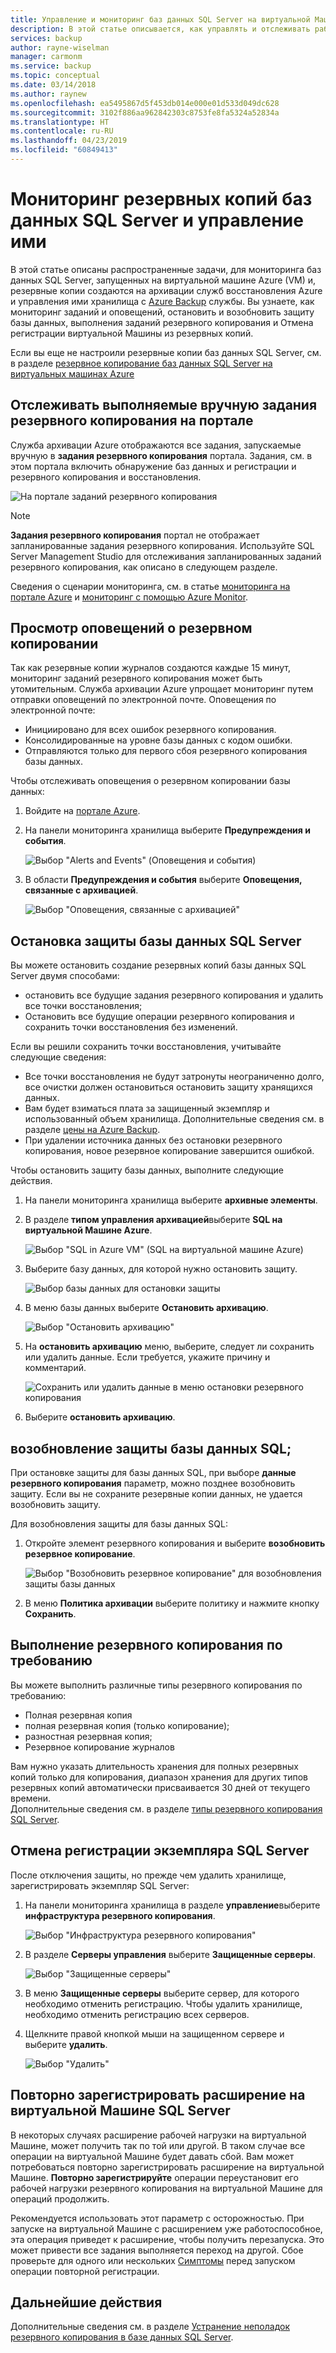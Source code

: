 ```yaml
---
title: Управление и мониторинг баз данных SQL Server на виртуальной Машине Azure, подвергаемого резервному копированию службой Azure Backup | Документация Майкрософт
description: В этой статье описывается, как управлять и отслеживать работу баз данных SQL Server, работающих под управлением на виртуальной Машине Azure.
services: backup
author: rayne-wiselman
manager: carmonm
ms.service: backup
ms.topic: conceptual
ms.date: 03/14/2018
ms.author: raynew
ms.openlocfilehash: ea5495867d5f453db014e000e01d533d049dc628
ms.sourcegitcommit: 3102f886aa962842303c8753fe8fa5324a52834a
ms.translationtype: HT
ms.contentlocale: ru-RU
ms.lasthandoff: 04/23/2019
ms.locfileid: "60849413"
---
```

# <a name="manage-and-monitor-backed-up-sql-server-databases"></a>Мониторинг резервных копий баз данных SQL Server и управление ими

В этой статье описаны распространенные задачи, для мониторинга баз данных SQL Server, запущенных на виртуальной машине Azure (VM) и, резервные копии создаются на архивации служб восстановления Azure и управления ими хранилища с [Azure Backup](backup-overview.md) службы. Вы узнаете, как мониторинг заданий и оповещений, остановить и возобновить защиту базы данных, выполнения заданий резервного копирования и Отмена регистрации виртуальной Машины из резервных копий.

Если вы еще не настроили резервные копии баз данных SQL Server, см. в разделе [резервное копирование баз данных SQL Server на виртуальных машинах Azure](backup-azure-sql-database.md)

## <a name="monitor-manual-backup-jobs-in-the-portal"></a>Отслеживать выполняемые вручную задания резервного копирования на портале

Служба архивации Azure отображаются все задания, запускаемые вручную в **задания резервного копирования** портала. Задания, см. в этом портала включить обнаружение баз данных и регистрации и резервного копирования и восстановления.

![На портале заданий резервного копирования](./media/backup-azure-sql-database/jobs-list.png)

> [!NOTE]
> **Задания резервного копирования** портал не отображает запланированные задания резервного копирования. Используйте SQL Server Management Studio для отслеживания запланированных заданий резервного копирования, как описано в следующем разделе.
>

Сведения о сценарии мониторинга, см. в статье [мониторинга на портале Azure](backup-azure-monitoring-built-in-monitor.md) и [мониторинг с помощью Azure Monitor](backup-azure-monitoring-use-azuremonitor.md).  


## <a name="view-backup-alerts"></a>Просмотр оповещений о резервном копировании

Так как резервные копии журналов создаются каждые 15 минут, мониторинг заданий резервного копирования может быть утомительным. Служба архивации Azure упрощает мониторинг путем отправки оповещений по электронной почте. Оповещения по электронной почте:

- Инициировано для всех ошибок резервного копирования.
- Консолидированные на уровне базы данных с кодом ошибки.
- Отправляются только для первого сбоя резервного копирования базы данных.

Чтобы отслеживать оповещения о резервном копировании базы данных:

1. Войдите на [портале Azure](https://portal.azure.com).

2. На панели мониторинга хранилища выберите **Предупреждения и события**.

   ![Выбор "Alerts and Events" (Оповещения и события)](./media/backup-azure-sql-database/vault-menu-alerts-events.png)

3. В области **Предупреждения и события** выберите **Оповещения, связанные с архивацией**.

   ![Выбор "Оповещения, связанные с архивацией"](./media/backup-azure-sql-database/backup-alerts-dashboard.png)

## <a name="stop-protection-for-a-sql-server-database"></a>Остановка защиты базы данных SQL Server

Вы можете остановить создание резервных копий базы данных SQL Server двумя способами:

* остановить все будущие задания резервного копирования и удалить все точки восстановления;
* Остановить все будущие операции резервного копирования и сохранить точки восстановления без изменений.

Если вы решили сохранить точки восстановления, учитывайте следующие сведения:

* Все точки восстановления не будут затронуты неограниченно долго, все очистки должен остановиться остановить защиту хранящихся данных.
* Вам будет взиматься плата за защищенный экземпляр и использованный объем хранилища. Дополнительные сведения см. в разделе [цены на Azure Backup](https://azure.microsoft.com/pricing/details/backup/).
* При удалении источника данных без остановки резервного копирования, новое резервное копирование завершится ошибкой.

Чтобы остановить защиту базы данных, выполните следующие действия.

1. На панели мониторинга хранилища выберите **архивные элементы**.

2. В разделе **типом управления архивацией**выберите **SQL на виртуальной Машине Azure**.

    ![Выбор "SQL in Azure VM" (SQL на виртуальной машине Azure)](./media/backup-azure-sql-database/sql-restore-backup-items.png)

3. Выберите базу данных, для которой нужно остановить защиту.

    ![Выбор базы данных для остановки защиты](./media/backup-azure-sql-database/sql-restore-sql-in-vm.png)

4. В меню базы данных выберите **Остановить архивацию**.

    ![Выбор "Остановить архивацию"](./media/backup-azure-sql-database/stop-db-button.png)


5. На **остановить архивацию** меню, выберите, следует ли сохранить или удалить данные. Если требуется, укажите причину и комментарий.

    ![Сохранить или удалить данные в меню остановки резервного копирования](./media/backup-azure-sql-database/stop-backup-button.png)

6. Выберите **остановить архивацию**.


## <a name="resume-protection-for-a-sql-database"></a>возобновление защиты базы данных SQL;

При остановке защиты для базы данных SQL, при выборе **данные резервного копирования** параметр, можно позднее возобновить защиту. Если вы не сохраните резервные копии данных, не удается возобновить защиту.

Для возобновления защиты для базы данных SQL:

1. Откройте элемент резервного копирования и выберите **возобновить резервное копирование**.

    ![Выбор "Возобновить резервное копирование" для возобновления защиты базы данных](./media/backup-azure-sql-database/resume-backup-button.png)

2. В меню **Политика архивации** выберите политику и нажмите кнопку **Сохранить**.

## <a name="run-an-on-demand-backup"></a>Выполнение резервного копирования по требованию

Вы можете выполнить различные типы резервного копирования по требованию:

* Полная резервная копия
* полная резервная копия (только копирование);
* разностная резервная копия;
* Резервное копирование журналов

Вам нужно указать длительность хранения для полных резервных копий только для копирования, диапазон хранения для других типов резервных копий автоматически присваивается 30 дней от текущего времени. <br/>
Дополнительные сведения см. в разделе [типы резервного копирования SQL Server](backup-architecture.md#sql-server-backup-types).

## <a name="unregister-a-sql-server-instance"></a>Отмена регистрации экземпляра SQL Server

После отключения защиты, но прежде чем удалить хранилище, зарегистрировать экземпляр SQL Server:

1. На панели мониторинга хранилища в разделе **управление**выберите **инфраструктура резервного копирования**.  

   ![Выбор "Инфраструктура резервного копирования"](./media/backup-azure-sql-database/backup-infrastructure-button.png)

2. В разделе **Серверы управления** выберите **Защищенные серверы**.

   ![Выбор "Защищенные серверы"](./media/backup-azure-sql-database/protected-servers.png)

3. В меню **Защищенные серверы** выберите сервер, для которого необходимо отменить регистрацию. Чтобы удалить хранилище, необходимо отменить регистрацию всех серверов.

4. Щелкните правой кнопкой мыши на защищенном сервере и выберите **удалить**.

   ![Выбор "Удалить"](./media/backup-azure-sql-database/delete-protected-server.png)

## <a name="re-register-extension-on-the-sql-server-vm"></a>Повторно зарегистрировать расширение на виртуальной Машине SQL Server

В некоторых случаях расширение рабочей нагрузки на виртуальной Машине, может получить так по той или другой. В таком случае все операции на виртуальной Машине будет давать сбой. Вам может потребоваться повторно зарегистрировать расширение на виртуальной Машине. **Повторно зарегистрируйте** операции переустановит его рабочей нагрузки резервного копирования на виртуальной Машине для операций продолжить.  <br>

Рекомендуется использовать этот параметр с осторожностью. При запуске на виртуальной Машине с расширением уже работоспособное, эта операция приведет к расширение, чтобы получить перезапуска. Это может привести все задания выполняется переход на другой. Сбое проверьте для одного или нескольких [Симптомы](backup-sql-server-azure-troubleshoot.md#symptoms) перед запуском операции повторной регистрации.

## <a name="next-steps"></a>Дальнейшие действия

Дополнительные сведения см. в разделе [Устранение неполадок резервного копирования в базе данных SQL Server](backup-sql-server-azure-troubleshoot.md).
